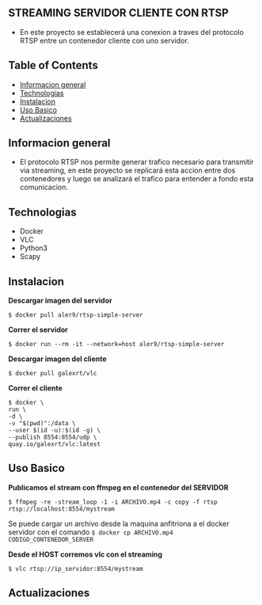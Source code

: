 ## STREAMING SERVIDOR CLIENTE CON RTSP
- En este proyecto se establecerá una conexion a traves del protocolo RTSP entre un contenedor cliente con uno servidor.

## Table of Contents
* [Informacion general](#informacion-general)
* [Technologias](#technologias)
* [Instalacion](#instalacion)
* [Uso Basico](#uso-basico)
* [Actualizaciones](#actualizaciones)

## Informacion general
- El protocolo RTSP nos permite generar trafico necesario para transmitir via streaming, en este proyecto se replicará esta accion entre dos contenedores y luego se analizará el trafico para entender a fondo esta comunicacion.

## Technologias
- Docker 
- VLC
- Python3
- Scapy

## Instalacion

**Descargar imagen del servidor**

    $ docker pull aler9/rtsp-simple-server

**Correr el servidor**

    $ docker run --rm -it --network=host aler9/rtsp-simple-server

**Descargar imagen del cliente** 

    $ docker pull galexrt/vlc

**Correr el cliente**

    $ docker \
    run \
    -d \
    -v "$(pwd)":/data \
    --user $(id -u):$(id -g) \
    --publish 8554:8554/udp \
    quay.io/galexrt/vlc:latest 


## Uso Basico

**Publicamos el stream con ffmpeg en el contenedor del SERVIDOR**

    $ ffmpeg -re -stream_loop -1 -i ARCHIVO.mp4 -c copy -f rtsp rtsp://localhost:8554/mystream

Se puede cargar un archivo desde la maquina anfitriona a el docker servidor con el comando `$ docker cp ARCHIVO.mp4 CODIGO_CONTENEDOR_SERVER` 

**Desde el HOST corremos vlc con el streaming**

    $ vlc rtsp://ip_servidor:8554/mystream

## Actualizaciones

